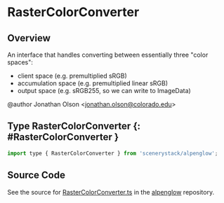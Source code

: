 # RasterColorConverter

## Overview

An interface that handles converting between essentially three "color spaces":
- client space (e.g. premultiplied sRGB)
- accumulation space (e.g. premultiplied linear sRGB)
- output space (e.g. sRGB255, so we can write to ImageData)

@author Jonathan Olson &lt;jonathan.olson@colorado.edu&gt;

## Type RasterColorConverter {: #RasterColorConverter }


```js
import type { RasterColorConverter } from 'scenerystack/alpenglow';
```




## Source Code

See the source for [RasterColorConverter.ts](https://github.com/phetsims/alpenglow/blob/main/js/raster/RasterColorConverter.ts) in the [alpenglow](https://github.com/phetsims/alpenglow) repository.
